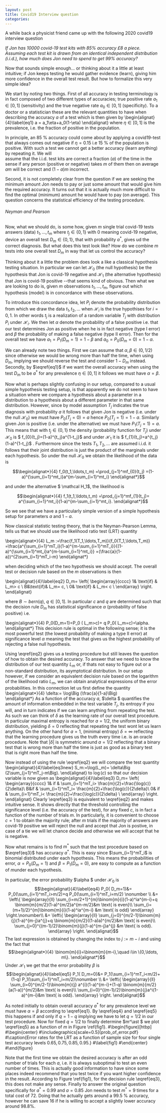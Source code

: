 ```yaml
---
layout: post
title: Covid19 Interview question
categories:
---
```

A while back a physicist friend came up with the following 2020 covid19 interview question

*If Jon has 10000 covid-19 test kits with $85\%$ accuracy $£8$ a piece. Assuming each test kit is drawn from an identical independent distribution (i.i.d.), how much does Jon need to spend to get $99\%$ accuracy?*

Now that sounds simple enough... or thinking about it a little at least intuitive; if Jon keeps testing he would gather evidence (learn), giving him more confidence in the overall test result. But how to formalize this very simple idea?

We start by  noting two things. First of all
accuracy in testing terminology  is in fact composed of two different types of accuracies; true positive rate $a_1\in[0,1]$ (sensitivity) and the true negative rate $a_0\in[0,1]$ (specificity). To a doctor or a statistician  these are the relevant quantities to have when describing the accuracy $a$ of a test which is then given by
\begin{alignat}{4}\label{eq1}
  a   =  a_1\eta+a_0(1-\eta)
\end{alignat}
where $\eta\in[0,1]$ is the prevalence, i.e. the fraction of positive in the population.


In principle,  an 85 $\%$ accuracy could come about by applying a covid19-test that always comes out negative if  $\eta=0.15$ i.e 15 $\%$ of the population is positive. With such a test we cannot get a better accuracy (learn anything) by repeating it. We will  
assume that the  i.i.d. test kits are correct a fraction ($a$) of the time  in the sense if any person (positive or negative) takes $m$ of them then on average $am$  will be correct and $(1-a)m$ incorrect.

Second, it is not completely clear from the question if we are seeking the minimum amount Jon needs to pay or just some amount that would give him the required accuracy. It turns out that it is actually much more difficult to find the optimal (minimum) amount he would have to pay (on average). This question concerns the statistical  efficiency of the testing procedure.

###### Neyman and Pearson
Now, what we should do,  is some how, given $m$ single trial covid-19  tests answers (data) $t_1,\ldots,t_m$ where $t_j\in\{0,1\}$ with $0$ meaning covid-19 negative,  device an overall test  $D_m\in\{0,1\}$, that with probability $a^\ast$, gives ud the correct diagnosis. But what does this test look like? How do we combine $m$ tests  into one overall test $D_m$ in way that let us control the accuracy?  

Thinking   about  it a little the problem does look a  like a classical  hypothesis testing situation. In particular we can let $\mathcal H_0$ (the null hypothesis) be the hypothesis that Jon is covid-19 negative and $\mathcal H_1$ (the alternative hypothesis) that Jon is covid-19 positive --that seems kind of obvious.   Then what we are looking to do is, given  $m$ observations  $t_1,\ldots,t_m$,  figure out which hypothesis (model) is in concordance with these observations.  

To introduce this concordance idea, let  $P_i$ denote the probability distribution from which we draw  the data $t_1,t_2,\ldots$  when $\mathcal H_i$ is the true hypothises for $i=0,1$. In other words $t_j$ is a realization of a random variable $T_j$ with distribution $P_i$ under $\mathcal H_i$.  We then let $\alpha$ denote the probability of  a false positive i.e. that our test determines Jon as positive when he is in fact negative (type I error) and $\beta$ the probability of making a false negative (type II error).  Then for the overall test we have $a_1=P_1(D_m=1)=1-\beta$ and $a_0=P_0(D_m=0)=1-\alpha$.

We can already note two things. First we can assume that $\alpha,\beta\in(0,1/2)$  since otherwise we would be wrong more than half  the time, when using $D_m$, implying we should reverse the test and consider $1-D_m$ instead. Secondly, by  $\eqref{eq1}$ if we want the overall accuracy when using the test $D_m$ to be $a^\ast$ for any prevalence $\eta \in [0,1]$ it follows   we must have $\alpha=\beta$.

Now what is perhaps slightly confusing in our setup, compared to a usual simple hypothesis testing setup, is that apparently we do not seem to have a situation where we compare  a  hypothesis   about a parameter  in a distribution to a hypothesis about a different parameter in that same distribution.  However, since by model assumption  $T_j$ indicates the true diagnosis with probability $a$ it follows that  given Jon is negative (i.e. under the null $\mathcal H_0$) we must have $P_0(T_j=0)=a$ hence $P_0(T_j=1)=1-a$.  Similarly given Jon is positive (i.e. under the alternative) we must have $P_1(T_j=1)=a$.  This means that  with $t_j\in \{0,1\}$   the density (probability function for $T_j$) under      $\mathcal H_0$   is  $ f_{0}(t_j)=(1-a)^{t_j}a^{1-t_j}$  and under   $\mathcal H_1$ it is $  f_{1}(t_j)=a^{t_j}(1-a)^{1-t_j}$ .
Furthermore  since the tests  $T_1,T_2,\ldots$ are assumed i.i.d.  it follows that  their joint distribution is just the product of the marginals under each hypothesis. So under the null  $\mathcal H_0$ we obtain  the likelihood of the data is

$$\begin{alignat*}{4}
f_0(t_1,\ldots,t_m)  =\prod_{j=1}^mf_{0}(t_j)
=(1-a)^{\sum_{i=1}^mt_i}a^{m-\sum_{i=1}^mt_i}
\end{alignat*}$$

and under the alternative $ \mathcal H_1$, the likelihood is

$$\begin{alignat*}{4}
f_1(t_1,\ldots,t_m)  =\prod_{j=1}^mf_{1}(t_j)=
a^{\sum_{i=1}^mt_i}(1-a)^{m-\sum_{i=1}^mt_i}.
\end{alignat*}$$

So  we see that we have a particularly simple version of a simple hypothesis setup for parameters $a$ and $1-a$.

Now  classical statistic testing theory, that is the Neyman-Pearson Lemma, tells us that  we should use  the likelihood  ratio test   (LRT) quantity

\begin{alignat*}{4}
  L_m :=\frac{f_1(T_1,\ldots,T_m)}{f_0(T_1,\ldots,T_m)}
  =\frac{a^{\sum_{i=1}^mT_i}(1-a)^{m-\sum_{i=1}^mT_i}}{(1-a)^{\sum_{i=1}^mt_i}a^{m-\sum_{i=1}^mt_i}}
=(\frac{a}{1-a})^{2\sum_{i=1}^mT_i-m}
\end{alignat*}

  when  deciding which of the two hypothesis we should accept. The overall test or decision rule based on the $m$ observations is then

\begin{alignat}{4}\label{eq2}
  D_m=
\left\{
\begin{array}{cccc}
  1&  \text{if} & L_m> c \\
  B&\text{if}& L_m= c,  \\
  0& \text{if}   &  L_m< c \\
\end{array}
\right.
\end{alignat}

where $B\sim bern(q)$, $q\in [0,1]$. In particular $c$ and $q$ are determined such that the decision rule $D_m$
has statistical significance $\alpha$ (probability of false positive) i.e.

\begin{alignat*}{4}
P_0(D_m=1)=P_0 (  L_m>c)+ q   P_0( L_m=c)=\alpha.
\end{alignat*}
 This decision rule is optimal in the following sense; it is the most powerful test (the lowest probability of making a type II error) at significance level $\alpha$ meaning the test that gives us the highest probability of rejecting a false null hypothesis.

Using \eqref{eq2} gives us a testing procedure but still leaves the question of how to obtain the desired accuracy. To answer that we   need to know the distribution of our test quantity   $L_m$ or, if thats not easy to figure out or a non-standard distribution, its asymptotical distribution.  In our setup however, if we consider an equivalent decision rule  based on the logarithm of the likelihood ratio $L_m$, we can obtain analytical expressions of the error probabilities. In this connection let us first define the quantity
\begin{alignat*}{4}
 \delta:= \log\Big (\frac{a}{1-a}\Big)   
\end{alignat*}
As a function of the accuracy $a$,  $\delta $  quantifies the amount of information embedded in the test variable $T_j$, its entropy if you will, and in turn indicates if we can learn anything from repeating the test.  As such we can think of $\delta$ as the learning rate of our   overall test procedure. In particular maximal entropy is reached for $a=1/2$, the uniform binary distribution, yielding $\delta=0$  reflecting  that repeating the test wont let us  learn anything. On the other hand  for $a=1$, (minimal entropy) $\delta=\infty$ reflecting that the learning procedure gives us the truth every time i.e. is an oracle procedure. Note that $\vert \delta \vert$ is symmetric  around  $a=1/2$ reflecting that a binary test that is wrong more than half the time is just as good as a binary test that is right more than half the time.

Now instead of using the rule   \eqref{eq2} we will compare the test quantity
\begin{alignat}{4}\label{eq3new}
 S_m:=\log(L_m)= \delta\Big (2\sum_{j=1}^mT_j-m\Big).
\end{alignat}
to $\log(c)$ so that our  decision variable is now given  as
 \begin{alignat}{4}\label{eq3}
   D_m=
\left\{
\begin{array}{cccc}
  1&  if &   \sum_{i=1}^mT_i> \frac{m}{2}+\frac{\log(c)}{2\delta}\\
  B&if &   \sum_{i=1}^mT_i= \frac{m}{2}+\frac{\log(c)}{2\delta}\\
  0& if   &  \sum_{i=1}^mT_i< \frac{m}{2}+\frac{\log(c)}{2\delta}  \\
\end{array}
\right.
\end{alignat}
Clearly \eqref{eq3}  is equivalent to \eqref{eq2} and makes  intuitive sense.  It shows directly that the threshold controlling the significance level (i.e. the accuracy of the test), for any fixed $c$, is in fact a function of the number of trials $m$. In particularly, it is convenient to choose $c=1$ to obtain the majority rule;
 after $m$ trials if the majority of answers are covid-19 positive we will reject the null and  accept that Jon is postive, in case of a tie we will let chance decide and otherwise we will  accept that he is negative.

 Now what remains is  to   find $m^\ast$ such that the test procedure based on   $\eqref{eq3}$ has accuracy  $a^\ast$. This is easy  since $\sum_{i=1}^mT_i$ is binomial distributed under each hypothesis. This means the probabilities of error, $\alpha =P_0(D_m=1)$ and $\beta=P_1(D_m=0)$, are easy to compute as a function of $m$under each hypothesis.

In particular, the error probability $\alpha $ under $\mathcal H_0$ is
$$\begin{alignat}{4}\label{eq4}
P_0(   D_m=1)&=   P_0(\sum_{i=1}^mT_i>m/2)+q P_0(\sum_{i=1}^mT_i=m/2) \nonumber \\
&=
\left\{
\begin{array}{ll}
 \sum_{i=m/2+1}^{m}\binom{m}{i}(1-a)^ia^{m-i}+q \binom{m}{m/2}(1-a)^{m/2}a^{m-m/2}&m \text{ is even}\\
\sum_{i=(m+1)/2}^{m}\binom{m}{i}(1-a)^ia^{m-i} &m \text{ is odd}
\end{array}
\right.\nonumber\\
&=
\left\{
\begin{array}{ll}
 \sum_{j=0}^{m/2-1}\binom{m}{j}(1-a)^{m-j}a^{j}+q \binom{m}{m/2}((1-a)a)^{m/2}&m \text{ is even}\\
\sum_{j=0}^{(m-1)/2}\binom{m}{j}(1-a)^{m-j}a^{j} &m \text{ is odd}.
\end{array}
\right.
\end{alignat}$$
The last expression is obtained by changing the index   to $j:=m-i$ and using the fact that
$$\begin{alignat*}{4}
  \binom{m}{i}=\binom{m}{m-i},\quad  i\in  \{0,\ldots, m\}.
\end{alignat*}$$
Under $\mathcal H_1$ we get  that the error probability $\beta$ is
$$\begin{alignat}{4}\label{eq5}
P_1(   D_m=0)&= P_1(\sum_{i=1}^mT_i<m/2)+(1-q) P_1(\sum_{i=1}^mT_i=m/2)\nonumber \\
&=  \left\{
\begin{array}{ll}
 \sum_{i=0}^{m/2-1}\binom{m}{j} a^{i}(1-a)^{m-i}+(1-q) \binom{m}{m/2} (a(1-a))^{m/2}&m \text{ is even}\\
\sum_{i=0}^{(m-1)/2}\binom{m}{j}a^i(1-a)^{m-i}&m \text{ is odd}.
\end{array}
\right.
\end{alignat}$$

 As noted initially to obtain overall accuracy $a^\ast$ for any prevalence level we must have $\alpha=\beta$ according to \eqref{eq1}.  By \eqref{eq4} and \eqref{eq5} this happens if and only if $q=1-q$ implying we have to let $q=1/2$ in our test procedure. Now for fixed $q=1/2$ to finally determine $m^\ast $ we   plot \eqref{eq5} as a function of $m$ in Figure \ref{fig1}.
#\begin{figure}[htbp]
#\begin{center}
#\includegraphics[scale=0.5]{prob_of_error.pdf}
#\caption{Error rates  for the LRT as a function of sample size for  four  single test accuracy levels $0.65,0.75,0.85,0.95$.}
#\label{fig1}
#\end{center}
#\end{figure}

Note that the first time we obtain the desired accuracy is after an odd number of trials for each $a$, i.e. it is always suboptimal to test an even number of times. This is actually good information to have since some places indeed recommend that you test twice if you want  higher confidence in the result. According to Figure \ref{fig1}, for the decision rule \eqref{eq3}, this does not make any sense.  Finally to answer the original question  specifically for $a^\ast =0.99$ and $a=0.85$ Jon needs to test $m^\ast=9$ times for a total cost of $72$. Doing that he actually gets around a 99.5 $\%$ accuracy, however he can save 16 if he is willing to accept a slightly lower accuracy around $98.8 \%$.
